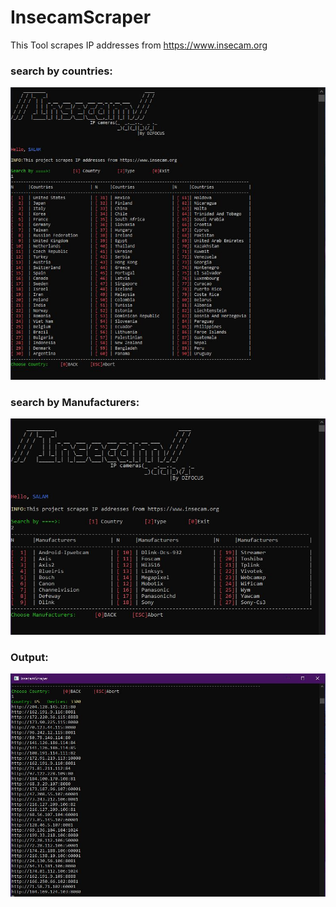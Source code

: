 # InsecamScraper
This Tool scrapes IP addresses from https://www.insecam.org

<h3> search by countries: </h3>

<img src="https://github.com/dzfocus/InsecamScraper/blob/master/pic1.JPG">

<h3> search by Manufacturers: </h3>

<img src="https://github.com/dzfocus/InsecamScraper/blob/master/pic2.JPG?raw=true">

<h3> Output: </h3>
<img src="https://github.com/dzfocus/InsecamScraper/blob/master/pic3.JPG?raw=true">
